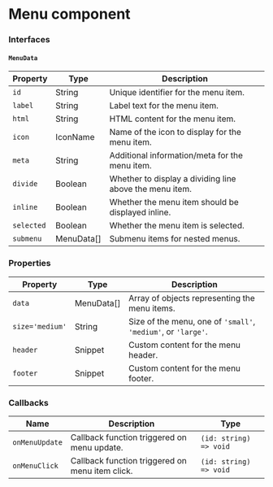 # Menu component

### Interfaces

#### `MenuData`

| Property   | Type       | Description                                             |
| ---------- | ---------- | ------------------------------------------------------- |
| `id`       | String     | Unique identifier for the menu item.                    |
| `label`    | String     | Label text for the menu item.                           |
| `html`     | String     | HTML content for the menu item.                         |
| `icon`     | IconName   | Name of the icon to display for the menu item.          |
| `meta`     | String     | Additional information/meta for the menu item.          |
| `divide`   | Boolean    | Whether to display a dividing line above the menu item. |
| `inline`   | Boolean    | Whether the menu item should be displayed inline.       |
| `selected` | Boolean    | Whether the menu item is selected.                      |
| `submenu`  | MenuData[] | Submenu items for nested menus.                         |

### Properties

| Property        | Type       | Description                                                   |
| --------------- | ---------- | ------------------------------------------------------------- |
| `data`          | MenuData[] | Array of objects representing the menu items.                 |
| `size='medium'` | String     | Size of the menu, one of `'small'`, `'medium'`, or `'large'`. |
| `header`        | Snippet    | Custom content for the menu header.                           |
| `footer`        | Snippet    | Custom content for the menu footer.                           |

### Callbacks

| Name           | Description                                     | Type                   |
| -------------- | ----------------------------------------------- | ---------------------- |
| `onMenuUpdate` | Callback function triggered on menu update.     | `(id: string) => void` |
| `onMenuClick`  | Callback function triggered on menu item click. | `(id: string) => void` |
